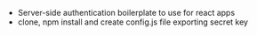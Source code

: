 * Server-side authentication boilerplate to use for react apps
* clone, npm install and create config.js file exporting secret key
